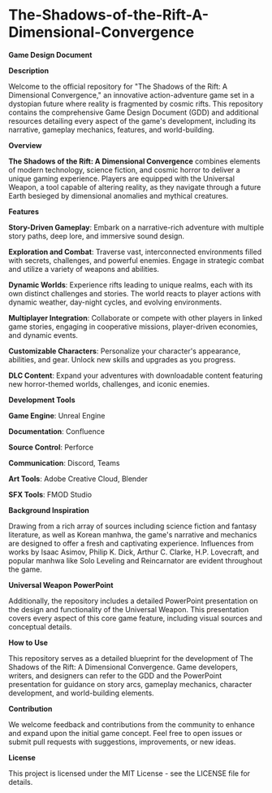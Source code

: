 # The-Shadows-of-the-Rift-A-Dimensional-Convergence
**Game Design Document**

**Description**

Welcome to the official repository for "The Shadows of the Rift: A Dimensional Convergence," an innovative action-adventure game set in a dystopian future where reality is fragmented by cosmic rifts. This repository contains the comprehensive Game Design Document (GDD) and additional resources detailing every aspect of the game's development, including its narrative, gameplay mechanics, features, and world-building.

**Overview**

**The Shadows of the Rift: A Dimensional Convergence** combines elements of modern technology, science fiction, and cosmic horror to deliver a unique gaming experience. Players are equipped with the Universal Weapon, a tool capable of altering reality, as they navigate through a future Earth besieged by dimensional anomalies and mythical creatures.

**Features**

**Story-Driven Gameplay**: Embark on a narrative-rich adventure with multiple story paths, deep lore, and immersive sound design.

**Exploration and Combat**: Traverse vast, interconnected environments filled with secrets, challenges, and powerful enemies. Engage in strategic combat and utilize a variety of weapons and abilities.

**Dynamic Worlds**: Experience rifts leading to unique realms, each with its own distinct challenges and stories. The world reacts to player actions with dynamic weather, day-night cycles, and evolving environments.

**Multiplayer Integration**: Collaborate or compete with other players in linked game stories, engaging in cooperative missions, player-driven economies, and dynamic events.

**Customizable Characters**: Personalize your character's appearance, abilities, and gear. Unlock new skills and upgrades as you progress.

**DLC Content**: Expand your adventures with downloadable content featuring new horror-themed worlds, challenges, and iconic enemies.

**Development Tools**

  **Game Engine**: Unreal Engine
  
  **Documentation**: Confluence
  
  **Source Control**: Perforce
  
  **Communication**: Discord, Teams
  
  **Art Tools**: Adobe Creative Cloud, Blender
  
  **SFX Tools**: FMOD Studio

**Background Inspiration**

Drawing from a rich array of sources including science fiction and fantasy literature, as well as Korean manhwa, the game's narrative and mechanics are designed to offer a fresh and captivating experience. Influences from works by Isaac Asimov, Philip K. Dick, Arthur C. Clarke, H.P. Lovecraft, and popular manhwa like Solo Leveling and Reincarnator are evident throughout the game.

**Universal Weapon PowerPoint**

Additionally, the repository includes a detailed PowerPoint presentation on the design and functionality of the Universal Weapon. This presentation covers every aspect of this core game feature, including visual sources and conceptual details.

**How to Use**

This repository serves as a detailed blueprint for the development of The Shadows of the Rift: A Dimensional Convergence. Game developers, writers, and designers can refer to the GDD and the PowerPoint presentation for guidance on story arcs, gameplay mechanics, character development, and world-building elements.

**Contribution**

We welcome feedback and contributions from the community to enhance and expand upon the initial game concept. Feel free to open issues or submit pull requests with suggestions, improvements, or new ideas.

**License**

This project is licensed under the MIT License - see the LICENSE file for details.
